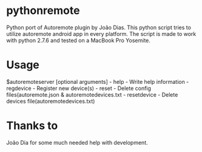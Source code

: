 pythonremote
============

Python port of Autoremote plugin by João Dias. 
This python script tries to utilize autoremote android app in every platform. 
The script is made to work with python 2.7.6 and tested on a MacBook Pro Yosemite. 


Usage
=====
$autoremoteserver   [optional arguments]
                    - help          - Write help information
                    - regdevice     - Register new device(s)
                    - reset         - Delete config files(autoremote.json & autoremotedevices.txt
                    - resetdevice   - Delete devices file(autoremotedevices.txt)

Thanks to
=========
João Dia for some much needed help with development.

